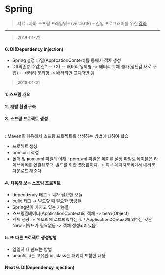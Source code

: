 Spring
====================

> 자료 : 자바 스프링 프레임워크(ver.2018) – 신입 프로그래머를 위한 [강좌](https://www.inflearn.com/course/%EC%8A%A4%ED%94%84%EB%A7%81-%ED%94%84%EB%A0%88%EC%9E%84%EC%9B%8C%ED%81%AC_renew/)<br>
-------

> 2019-01-22
#### 6. DI(Dependency Injection)
- Spring 설정 파일(ApplicationContext)를 통해서 객체 생성
- DI(의존성 주입)란?
-- EX)
-- 배터리 일체형 -> 배터리 교체 불가(장난감 새로 구입)
-- 배터리 분리형 -> 배터리만 교체하면 됨











> 2019-01-21
#### 1. 스프링 개요
#### 2. 개발 환경 구축
#### 3. 스프링 프로젝트 생성 
<br/>: Maven을 이용해서 스프링 프로젝트를 생성하는 방법에 대하여 학습
- 프로젝트 생성
- pom.xml 작성
- 폴더 및 pom.xml 파일의 이해
: pom.xml 파일은 메이븐 설정 파일로 메이븐은 라이브러리를 연결해주고, 빌드를 위한 플랫폼이다. → 외부 레파지토리에서 내꺼로 다운로드 해준다
#### 4. 처음해 보는 스프링 프로젝트
- dependency 태그→ 내가 필요한 모듈
- bulid 태그 → 빌드할 때 필요한 명령들
- Spring만이 가지고 있는 기능들
- 스프링컨테이너(ApplicationContext)의 객체 -> bean(Object)
- 객체 생성 -> 메모리에 로드되었다는 것 / ApplicationCOntext에 있다는 것은 New 키워드가 필요없음 -> 객체 생성되어있음
#### 5. 또 다른 프로젝트 생성방법
- 일일히 다 만드는 방법
- bean의 id는 고유한 id, class는 패키지 포함한 내용

#### Next 6. DI(Dependency Injection)